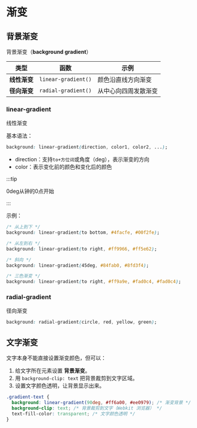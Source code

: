 # 渐变

## 背景渐变

背景渐变（**background gradient**）

| 类型         | 函数                | 示例                 |
| ------------ | ------------------- | -------------------- |
| **线性渐变** | `linear-gradient()` | 颜色沿直线方向渐变   |
| **径向渐变** | `radial-gradient()` | 从中心向四周发散渐变 |

### linear-gradient

线性渐变

基本语法：

```css
background: linear-gradient(direction, color1, color2, ...);
```

- direction：支持`to+方位词`或角度（deg），表示渐变的方向
- color：表示变化前的颜色和变化后的颜色

:::tip

0deg从钟的0点开始

:::

示例：

```css
/* 从上到下 */
background: linear-gradient(to bottom, #4facfe, #00f2fe);

/* 从左到右 */
background: linear-gradient(to right, #ff9966, #ff5e62);

/* 斜向 */
background: linear-gradient(45deg, #84fab0, #8fd3f4);

/* 三色渐变 */
background: linear-gradient(to right, #ff9a9e, #fad0c4, #fad0c4);

```





### radial-gradient

径向渐变

```css
background: radial-gradient(circle, red, yellow, green);
```



## 文字渐变

文字本身不能直接设置渐变颜色，但可以：

1. 给文字所在元素设置 **背景渐变**。
2. 用 `background-clip: text` 把背景裁剪到文字区域。
3. 设置文字颜色透明，让背景显示出来。

```css
.gradient-text {
  background: linear-gradient(90deg, #ff6a00, #ee0979); /* 渐变背景 */
  background-clip: text; /* 背景裁剪到文字（Webkit 浏览器） */
  text-fill-color: transparent; /* 文字颜色透明 */
}

```

